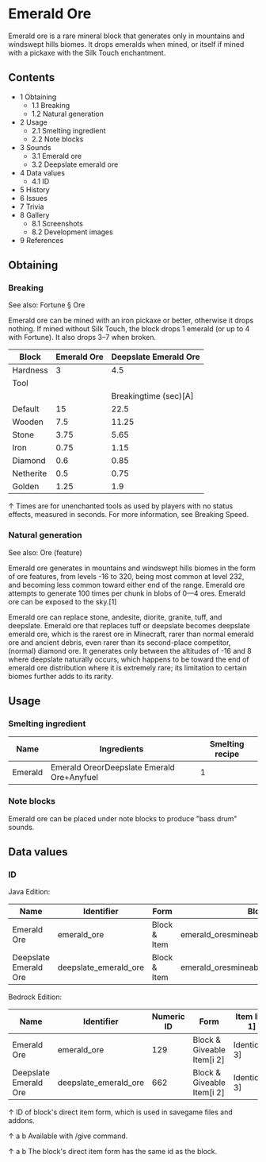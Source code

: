 # Emerald Ore
Emerald ore is a rare mineral block that generates only in mountains and windswept hills biomes. It drops emeralds when mined, or itself if mined with a pickaxe with the Silk Touch enchantment.

## Contents
- 1 Obtaining
	- 1.1 Breaking
	- 1.2 Natural generation
- 2 Usage
	- 2.1 Smelting ingredient
	- 2.2 Note blocks
- 3 Sounds
	- 3.1 Emerald ore
	- 3.2 Deepslate emerald ore
- 4 Data values
	- 4.1 ID
- 5 History
- 6 Issues
- 7 Trivia
- 8 Gallery
	- 8.1 Screenshots
	- 8.2 Development images
- 9 References

## Obtaining
### Breaking
See also: Fortune § Ore

Emerald ore can be mined with an iron pickaxe or better, otherwise it drops nothing. If mined without Silk Touch, the block drops 1 emerald (or up to 4 with Fortune). It also drops 3–7 when broken.

| Block     | Emerald Ore | Deepslate Emerald Ore |
|-----------|-------------|-----------------------|
| Hardness  | 3           | 4.5                   |
| Tool      |             |                       |
|           |             | Breakingtime (sec)[A] |
| Default   | 15          | 22.5                  |
| Wooden    | 7.5         | 11.25                 |
| Stone     | 3.75        | 5.65                  |
| Iron      | 0.75        | 1.15                  |
| Diamond   | 0.6         | 0.85                  |
| Netherite | 0.5         | 0.75                  |
| Golden    | 1.25        | 1.9                   |


↑ Times are for unenchanted tools as used by players with no status effects, measured in seconds. For more information, see Breaking Speed.


### Natural generation
See also: Ore (feature)

Emerald ore generates in mountains and windswept hills biomes in the form of ore features, from levels -16 to 320, being most common at level 232, and becoming less common toward either end of the range. Emerald ore attempts to generate 100 times per chunk in blobs of 0—4 ores. Emerald ore can be exposed to the sky.[1]

Emerald ore can replace stone, andesite, diorite, granite, tuff, and deepslate. Emerald ore that replaces tuff or deepslate becomes deepslate emerald ore, which is the rarest ore in Minecraft, rarer than normal emerald ore and ancient debris, even rarer than its second-place competitor, (normal) diamond ore. It generates only between the altitudes of -16 and 8 where deepslate naturally occurs, which happens to be toward the end of emerald ore distribution where it is extremely rare; its limitation to certain biomes further adds to its rarity.


## Usage
### Smelting ingredient
| Name    | Ingredients                                | Smelting recipe |
|---------|--------------------------------------------|-----------------|
| Emerald | Emerald OreorDeepslate Emerald Ore+Anyfuel | 1               |

### Note blocks
Emerald ore can be placed under note blocks to produce "bass drum" sounds.

## Data values
### ID
Java Edition:

| Name                  | Identifier            | Form         | Block tags                                  | Translation key                       |
|-----------------------|-----------------------|--------------|---------------------------------------------|---------------------------------------|
| Emerald Ore           | emerald_ore           | Block & Item | emerald_oresmineable/pickaxeneeds_iron_tool | block.minecraft.emerald_ore           |
| Deepslate Emerald Ore | deepslate_emerald_ore | Block & Item | emerald_oresmineable/pickaxeneeds_iron_tool | block.minecraft.deepslate_emerald_ore |

Bedrock Edition:

| Name                  | Identifier            | Numeric ID | Form                       | Item ID[i 1]   | Translation key                 |
|-----------------------|-----------------------|------------|----------------------------|----------------|---------------------------------|
| Emerald Ore           | emerald_ore           | 129        | Block & Giveable Item[i 2] | Identical[i 3] | tile.emerald_ore.name           |
| Deepslate Emerald Ore | deepslate_emerald_ore | 662        | Block & Giveable Item[i 2] | Identical[i 3] | tile.deepslate_emerald_ore.name |


↑ ID of block's direct item form, which is used in savegame files and addons.

↑ a b Available with /give command.

↑ a b The block's direct item form has the same id as the block.



